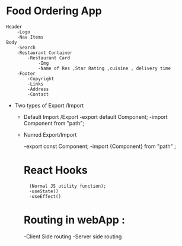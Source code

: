 
# Food Ordering App
    Header
        -Logo
        -Nav Items
    Body
        -Search
        -Restaurant Container
            -Restaurant Card
                -Img
                -Name of Res ,Star Rating ,cuisine , delivery time
        -Footer
            -Copyright
            -Links
            -Address
            -Contact


- Two types of Export /Import
    - Default Import /Export
        -export default Component;
        -import Component from "path";

    - Named Export/Import

        -export const Component;
        -import {Component} from "path" ;

        # React Hooks 
            (Normal JS utility function);
            -useState()
            -useEffect()

        # Routing in webApp :
        -Client Side routing 
        -Server side routing 
